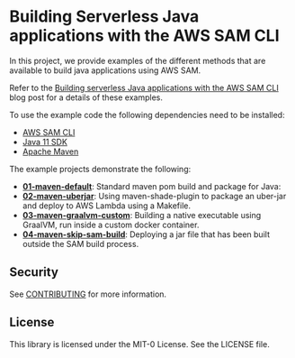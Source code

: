 # Building Serverless Java applications with the AWS SAM CLI

In this project, we provide examples of the different methods that are available to build java applications using AWS SAM.

Refer to the [Building serverless Java applications with the AWS SAM CLI]() blog post for a details of these examples.

To use the example code the following dependencies need to be installed:
* [AWS SAM CLI](https://docs.aws.amazon.com/serverless-application-model/latest/developerguide/install-sam-cli.html)
* [Java 11 SDK](https://docs.aws.amazon.com/corretto/latest/corretto-11-ug/downloads-list.html)
* [Apache Maven](https://maven.apache.org/)

The example projects demonstrate the following:
- **[01-maven-default](01-maven-default)**: Standard maven pom build and package for Java:
- **[02-maven-uberjar](02-maven-uberjar)**: Using maven-shade-plugin to package an uber-jar and deploy to AWS Lambda using a Makefile.
- **[03-maven-graalvm-custom](03-maven-graalvm-custom)**: Building a native executable using GraalVM, run inside a custom docker container.
- **[04-maven-skip-sam-build](04-maven-skip-sam-build)**: Deploying a jar file that has been built outside the SAM build process.

## Security

See [CONTRIBUTING](CONTRIBUTING.md#security-issue-notifications) for more information.

## License

This library is licensed under the MIT-0 License. See the LICENSE file.

